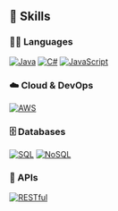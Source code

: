 ## 🚀 Skills

### 🧑‍💻 Languages
[![Java](https://img.shields.io/badge/Java-007396?style=for-the-badge&logo=java&logoColor=white)](https://www.java.com/)
[![C#](https://img.shields.io/badge/C%23-239120?style=for-the-badge&logo=c-sharp&logoColor=white)](https://learn.microsoft.com/en-us/dotnet/csharp/)
[![JavaScript](https://img.shields.io/badge/JavaScript-F7DF1E?style=for-the-badge&logo=javascript&logoColor=black)](https://developer.mozilla.org/en-US/docs/Web/JavaScript)

### ☁️ Cloud & DevOps
[![AWS](https://img.shields.io/badge/AWS-232F3E?style=for-the-badge&logo=amazon-aws&logoColor=white)](https://aws.amazon.com/)

### 🗄️ Databases
[![SQL](https://img.shields.io/badge/SQL-4479A1?style=for-the-badge&logo=postgresql&logoColor=white)](https://en.wikipedia.org/wiki/SQL)
[![NoSQL](https://img.shields.io/badge/NoSQL-4DB33D?style=for-the-badge&logo=mongodb&logoColor=white)](https://en.wikipedia.org/wiki/NoSQL)

### 🔗 APIs
[![RESTful](https://img.shields.io/badge/REST-FF6C37?style=for-the-badge&logo=rest&logoColor=white)](https://restfulapi.net/)
